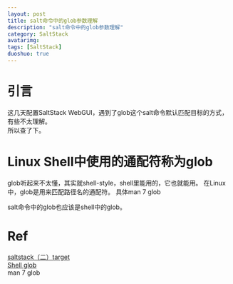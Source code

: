 ```yaml
---
layout: post
title: salt命令中的glob参数理解
description: "salt命令中的glob参数理解"
category: SaltStack
avatarimg:
tags: [SaltStack]
duoshuo: true
---
```


# 引言
这几天配置SaltStack WebGUI，遇到了glob这个salt命令默认匹配目标的方式，有些不太理解。  
所以查了下。

# Linux Shell中使用的通配符称为glob

> 
glob听起来不太懂，其实就shell-style，shell里能用的，它也就能用。
在Linux中，glob是用来匹配路径名的通配符。
具体man 7 glob

salt命令中的glob也应该是shell中的glob。

# Ref 
[saltstack（二）target](http://lixcto.blog.51cto.com/4834175/1428659)  
[Shell glob](http://www.cnblogs.com/chaoguo1234/p/5313721.html)  
man 7 glob  

